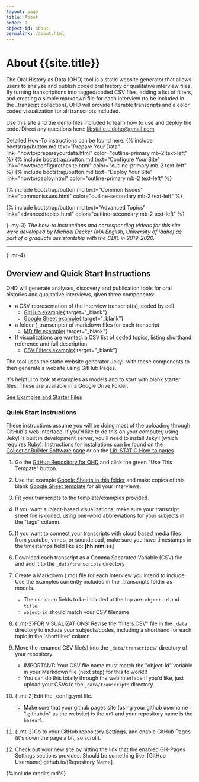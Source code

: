 ```yaml
---
layout: page
title: About 
order: 1
object-id: about
permalink: /about.html
---
```

# About {{site.title}}

The Oral History as Data (OHD) tool is a static website generator that allows users to analyze and publish coded oral history or qualitative interview files. By turning transcriptions into tagged/coded CSV files, adding a list of filters, and creating a simple markdown file for each interview (to be included in the _transcipt collection), OHD will provide filterable transcripts and a color coded visualization for all transcripts included. 

Use this site and the demo files included to learn how to use and deploy the code. Direct any questions here: 
<libstatic.uidaho@gmail.com>

Detailed How-To instructions can be found here: 
{% include bootstrap/button.md text="Prepare Your Data" link="howto/prepareyourdata.html" color="outline-primary mb-2 text-left" %} 
{% include bootstrap/button.md text="Configure Your Site" link="howto/configurethesite.html" color="outline-primary mb-2 text-left" %}
{% include bootstrap/button.md text="Deploy Your Site" link="howto/deploy.html" color="outline-primary mb-2 text-left" %}


{% include bootstrap/button.md text="Common Issues" link="commonissues.html" color="outline-secondary mb-2 text-left" %}

{% include bootstrap/button.md text="Advanced Topics" link="advancedtopics.html" color="outline-secondary mb-2 text-left" %}



{:.my-3}
*The how-to instructions and corresponding videos for this site were developed by Michael Decker (MA English, University of Idaho) as part of a graduate assistantship with the CDIL in 2019-2020.*

---

{:.mt-4}
## Overview and Quick Start Instructions

OHD will generate analyses, discovery and publication tools for oral histories and qualitative interviews, given three components:

- a CSV representation of the interview transcript(s), coded by cell 
    - [GitHub example](https://github.com/uidaholib/oral-history-as-data/blob/master/_data/transcripts/armantrout.csv){:target="_blank"}
    - [Google Sheet example](https://docs.google.com/spreadsheets/d/1PjPOTsLjGdfFyIn1S4UyzAWkSHjajCxE7kdxP6asQoE/edit?usp=sharing){:target="_blank"} 
- a folder (_transcripts) of markdown files for each transcript 
    - [MD file example](https://github.com/uidaholib/oral-history-as-data/edit/master/_transcripts/armantrout.md){:target="_blank"}
- If visualizations are wanted: a CSV list of coded topics, listing shorthand reference and full description 
    - [CSV Filters example](https://github.com/uidaholib/oral-history-as-data/blob/master/_data/filters.csv){:target="_blank"}

The tool uses the static website generator Jekyll with these components to then generate a website using GitHub Pages. 

It's helpful to look at examples as models and to start with blank starter files. These are available in a Google Drive Folder. 

<a target="_blank" href="https://drive.google.com/drive/folders/1Vkn6tWRow5-0z4ENJIf3vHWS-UDIQ5Z2?usp=sharing" class='btn btn-outline-primary m-2'>See Examples and Starter Files </a>


### Quick Start Instructions
These instructions assume you will be doing most of the uploading through GitHub's web interface. If you'd like to do this on your computer, using Jekyll's built in development server, you'll need to install Jekyll (which requires Ruby). Instructions for installations can be found on the [CollectionBuilder Software page](https://collectionbuilder.github.io/docs/software.html) or on the [Lib-STATIC How-to pages](https://lib-static.github.io/howto/).

1. Go the [GitHub Repository for OHD](https://github.com/uidaholib/oral-history-as-data) and click the green "Use This Tempate" button.

2. Use the example [Google Sheets in this folder](https://drive.google.com/drive/folders/1Vkn6tWRow5-0z4ENJIf3vHWS-UDIQ5Z2?usp=sharing) and make copies of this blank [Google Sheet template](https://docs.google.com/spreadsheets/d/1uWrPMItiP-XOSkm7gyC8b9bl3tpSQRj9zLzS5y8QnW0/edit#gid=0) for all your interviews.

3. Fit your transcripts to the template/examples provided.

4. If you want subject-based visualizations, make sure your transcript sheet file is coded, using one-word abbreviations for your subjects in the "tags" column.

5. If you want to connect your transcripts with cloud based media files from youtube, vimeo, or soundcloud, make sure you have timestamps in the timestamps field like so: **[hh:mm:ss]**

5. Download each transcript as a Comma Separated Variable (CSV) file and add it to the `_data/transcripts` directory

6. Create a Markdown (.md) file for each interview you intend to include. Use the examples currently included in the _transcripts folder  as models.    
    - The minimum fields to be included at the top are: `object-id`  and `title`. 
    - `object-id` should match your CSV filename.

7. {:.mt-2}FOR VISUALIZATIONS: Revise the "filters.CSV" file in the `_data` directory to include your subjects/codes, including a shorthand for each topic in the 'shortfilter' column

8. Move the renamed CSV file(s) into the `_data/transcripts/` directory of your repository.
    - IMPORTANT: Your CSV file name must match the "object-id" variable in your Markdown file (next step) for this to work!!!
    - You can do this totally through the web interface if you'd like, just upload your CSVs to the `_data/transcripts` directory.

9. {:.mt-2}Edit the _config.yml file. 
    - Make sure that your github pages site (using your github username + ".github.io" as the website) is the `url` and your repository name is the `baseurl`. 

9. {:.mt-2}Go to your GitHub repository [Settings](/settings), and enable GitHub Pages (it's down the page a bit, so scroll).

10. Check out your new site by hitting the link that the enabled GH-Pages Settings sections provides. Should be something like: [GitHub Username].github.io/[Repository Name].

{%include credits.md%} 





